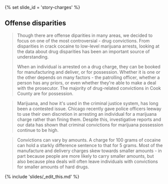 {% set slide_id = 'story-charges' %}

## Offense disparities

<blockquote> Though there are offense diparities in many areas, we decided to focus on one of the most controversial - drug convictions. From disparities in crack cocaine to low-level marijuana arrests, looking at the data about drug disparities has been an important source of understanding. 

 When an individual is arrested on a drug charge, they can be booked for manufacturing and deliver, or for possession. Whether it is one or the other depends on many factors - the patrolling officer, whether a person has any priors, or even whether they're able to make a deal with the prosecutor. The majority of drug-related convictions in Cook County are for possession.  </blockquote>

<div id="charges-categories-chart" class="chart"></div>

<blockquote> Marijuana, and how it's used in the criminal justice system, has long been a contested issue. Chicago recently gave police officers leeway to use their own discretion in arresting an individual for a marijuana charge rather than fining them. Despite this, investigative reports and our data has shown that criminal convictions for marijuana possession continue to be high.   </blockquote>

<div id="drug-charges-chart" class="chart"></div>

<blockquote> Convictions can vary by amounts. A charge for 100 grams of cocaine can hold a starkly difference sentence to that for 5 grams. Most of the manufacture and delivery charges skew towards smaller amounts - in part because people are more likely to carry smaller amounts, but also because plea deals will often leave individuals with convictions for smaller amounts of hard drugs. </blockquote>

{% include 'slides/_edit_this.md' %}
